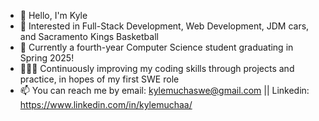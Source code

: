 - 👋 Hello, I'm Kyle
- 👀 Interested in Full-Stack Development, Web Development, JDM cars, and Sacramento Kings Basketball
- 🌱 Currently a fourth-year Computer Science student graduating in Spring 2025!
- 🧑🏽‍💻 Continuously improving my coding skills through projects and practice, in hopes of my first SWE role
- 📫 You can reach me by email: kylemuchaswe@gmail.com || Linkedin: https://www.linkedin.com/in/kylemuchaa/

<!---
kylemucha/kylemucha is a ✨ special ✨ repository because its `README.md` (this file) appears on your GitHub profile.
You can click the Preview link to take a look at your changes.
--->
